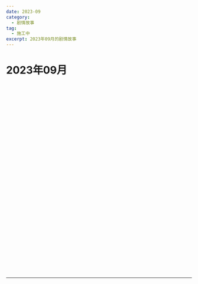 ```yaml
---
date: 2023-09
category:
  - 剧情故事
tag:
  - 施工中
excerpt: 2023年09月的剧情故事
---
```


# 2023年09月 

<EpisodeButton label="09/01　#25" addon="[含卫星外]" badge="施工中">
</EpisodeButton>
<br>

<EpisodeButton label="09/02　#26" badge="施工中">
</EpisodeButton>
<br>

<EpisodeButton label="09/03　#27" badge="施工中">
</EpisodeButton>
<br>

<EpisodeButton label="09/04　#28" badge="施工中">
</EpisodeButton>
<br>

<EpisodeButton label="09/05　#29" badge="施工中">
</EpisodeButton>
<br>

<EpisodeButton label="09/06　#30" badge="施工中">
</EpisodeButton>
<br>

<EpisodeButton label="09/07　#31" badge="施工中">
</EpisodeButton>
<br>

<EpisodeButton label="09/08　#32" addon="[含卫星外]" badge="施工中">
</EpisodeButton>
<br>

<EpisodeButton label="09/09　#33" badge="施工中">
</EpisodeButton>
<br>

<EpisodeButton label="09/10　#34" addon="[含卫星外]" badge="施工中">
</EpisodeButton>
<br>

<EpisodeButton label="09/11　#35" addon="[含卫星外]" badge="施工中">
</EpisodeButton>
<br>

<EpisodeButton label="09/12　#36" badge="施工中">
</EpisodeButton>
<br>

<EpisodeButton label="09/13　#37" badge="施工中">
</EpisodeButton>
<br>

<EpisodeButton label="09/14　#38" badge="施工中">
</EpisodeButton>
<br>

<EpisodeButton label="09/15　#39" badge="施工中">
</EpisodeButton>
<br>

<EpisodeButton label="09/16　#40" badge="施工中">
</EpisodeButton>
<br>

<EpisodeButton label="09/17　#41" addon="[含卫星外]" badge="施工中">
</EpisodeButton>
<br>

<EpisodeButton label="09/18　#42" badge="施工中">
</EpisodeButton>
<br>

<EpisodeButton label="09/19　#43" addon="[含卫星外]" badge="施工中">
</EpisodeButton>
<br>

<EpisodeButton label="09/20　#44" badge="施工中">
</EpisodeButton>
<br>

<EpisodeButton label="09/21　#45" badge="施工中">
</EpisodeButton>
<br>

<EpisodeButton label="09/22　#46" addon="[含卫星外]" badge="施工中">
</EpisodeButton>
<br>

<EpisodeButton label="09/23　#47" badge="施工中">
</EpisodeButton>
<br>

<EpisodeButton label="09/24　#48" addon="[含卫星外]" badge="施工中">
</EpisodeButton>
<br>

<EpisodeButton label="09/25　#49" addon="[含卫星外]" badge="施工中">
</EpisodeButton>
<br>

<EpisodeButton label="09/26　#50" addon="[含卫星外]" badge="施工中">
</EpisodeButton>
<br>

<EpisodeButton label="09/27　#51" badge="施工中">
</EpisodeButton>
<br>

<EpisodeButton label="09/28　#52" addon="[含卫星外]" badge="施工中">
</EpisodeButton>
<br>

<EpisodeButton label="09/29　#53" badge="施工中">
</EpisodeButton>
<br>

<EpisodeButton label="09/30　#54" badge="施工中">
</EpisodeButton>
<br>

---

<script setup>
  import EpisodeButton from "@EpisodeButton"
</script>